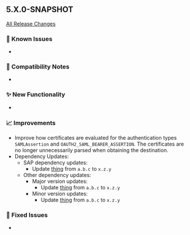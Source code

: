 ## 5.X.0-SNAPSHOT

[All Release Changes](https://github.com/SAP/cloud-sdk-java/releases)

### 🚧 Known Issues

- 

### 🔧 Compatibility Notes

- 

### ✨ New Functionality

- 

### 📈 Improvements

- Improve how certificates are evaluated for the authentication types `SAMLAssertion` and `OAUTH2_SAML_BEARER_ASSERTION`.
  The certificates are no longer unnecessarily parsed when obtaining the destination.
- Dependency Updates:
  - SAP dependency updates:
    - Update [thing](https://link-to-thing) from `a.b.c` to `x.z.y`
  - Other dependency updates:
    - Major version updates:
      - Update [thing](https://link-to-thing) from `a.b.c` to `x.z.y`
    - Minor version updates:
      - Update [thing](https://link-to-thing) from `a.b.c` to `x.z.y`

### 🐛 Fixed Issues

- 

